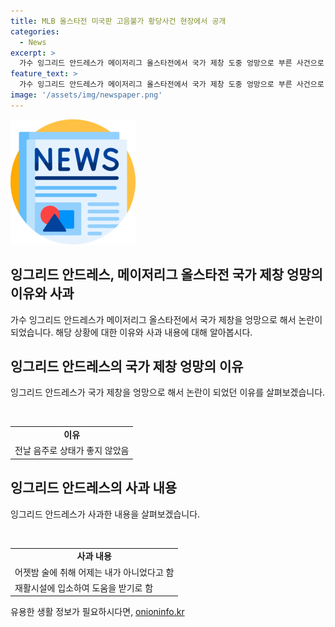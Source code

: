 ```yaml
---
title: MLB 올스타전 미국판 고음불가 황당사건 현장에서 공개
categories:
  - News
excerpt: >
  가수 잉그리드 안드레스가 메이저리그 올스타전에서 국가 제창 도중 엉망으로 부른 사건으로 논란을 빚었습니다. 술에 취한 상태에서 공연을 했다며 사과한 그녀는 장난스럽거나 실수로 논란이 된것이 아니라, 중대한 잘못을 저질렀다고 인정하며 입소할 예정이라고 밝혔습니다. 이에 대해 국가를 부르는 중에 음정이 불안하고 가사를 잊어버리며 모습에 대한 외신들의 비판이 이어지고 있습니다.
feature_text: >
  가수 잉그리드 안드레스가 메이저리그 올스타전에서 국가 제창 도중 엉망으로 부른 사건으로 논란을 빚었습니다. 술에 취한 상태에서 공연을 했다며 사과한 그녀는 장난스럽거나 실수로 논란이 된것이 아니라, 중대한 잘못을 저질렀다고 인정하며 입소할 예정이라고 밝혔습니다. 이에 대해 국가를 부르는 중에 음정이 불안하고 가사를 잊어버리며 모습에 대한 외신들의 비판이 이어지고 있습니다.
image: '/assets/img/newspaper.png'
---
```


<p><img src="/assets/img/newspaper.png" alt="kimp 속보" /></p>

<h2 data-ke-size="size26">잉그리드 안드레스, 메이저리그 올스타전 국가 제창 엉망의 이유와 사과</h2>

<p data-ke-size="size16">가수 잉그리드 안드레스가 메이저리그 올스타전에서 국가 제창을 엉망으로 해서 논란이 되었습니다. 해당 상황에 대한 이유와 사과 내용에 대해 알아봅시다.</p>

<h2 data-ke-size="size26">잉그리드 안드레스의 국가 제창 엉망의 이유</h2>

<p data-ke-size="size16">잉그리드 안드레스가 국가 제창을 엉망으로 해서 논란이 되었던 이유를 살펴보겠습니다.</p>

<p>​</p>

<table>
    <tr>
        <td style="text-align: center; height: 17px;"><b>이유</b></td>
    </tr>
    <tr>
        <td>전날 음주로 상태가 좋지 않았음</td>
    </tr>
</table>

<h2 data-ke-size="size26">잉그리드 안드레스의 사과 내용</h2>

<p data-ke-size="size16">잉그리드 안드레스가 사과한 내용을 살펴보겠습니다.</p>

<p>​</p>

<table>
    <tr>
        <td style="text-align: center; height: 17px;"><b>사과 내용</b></td>
    </tr>
    <tr>
        <td>어젯밤 술에 취해 어제는 내가 아니었다고 함</td>
    </tr>
    <tr>
        <td>재활시설에 입소하여 도움을 받기로 함</td>
    </tr>
</table>
유용한 생활 정보가 필요하시다면, <a href="https://onioninfo.kr" rel="dofollow">onioninfo.kr</a>



